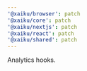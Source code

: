 ```yaml
---
'@xaiku/browser': patch
'@xaiku/core': patch
'@xaiku/nextjs': patch
'@xaiku/react': patch
'@xaiku/shared': patch
---
```


Analytics hooks.
